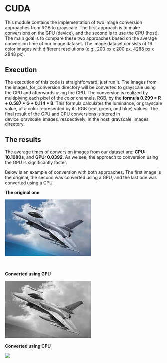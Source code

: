 # CUDA

This module contains the implementation of two image conversion approaches from RGB to grayscale. The first approach is
to make conversions on the GPU (device), and the second is to use the CPU (host). The main goal is to compare these two
approaches based on the average conversion time of our image dataset. The image dataset consists of 16 color images with
different resolutions (e.g., 200 px x 200 px, 4288 px x 2848 px).

## Execution

The execution of this code is straightforward; just run it. The images from the images_for_conversion directory will be
converted to grayscale using the GPU and afterwards using the CPU. The conversion is realized by multiplying each pixel
of the color channels, RGB, by the **formula 0.299 * R + 0.587 * G + 0.114 * B**. This formula calculates the luminance,
or grayscale value, of a color represented by its RGB (red, green, and blue) values. The final result of the GPU and CPU
conversions is stored in device_grayscale_images, respectively, in the host_grayscale_images directory.

## The results

The average times of conversion images from our dataset are: **CPU: 10.1980s**, and **GPU: 0.0392**. As we see, the
approach to conversion using the GPU is significantly faster.

Below is an example of conversion with both approaches. The first image is the original, the second was converted using
a GPU, and the last one was converted using a CPU.

**The original one**

![](https://github.com/danielele77/Nosik_97890_feippds/blob/05/images_for_conversion/f16.jpg)

 

**Converted using GPU**

![](https://github.com/danielele77/Nosik_97890_feippds/blob/05/device_grayscale_images/gray_device_f16.jpg)

**Converted using CPU**

![](https://github.com/danielele77/Nosik_97890_feippds/tree/05/images_for_conversion)
